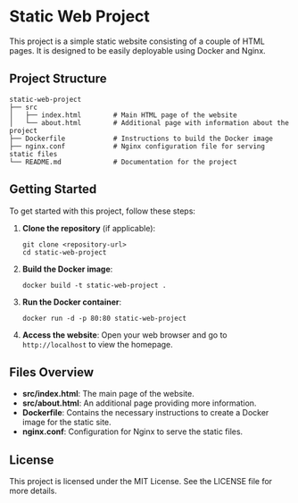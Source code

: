 # Static Web Project

This project is a simple static website consisting of a couple of HTML pages. It is designed to be easily deployable using Docker and Nginx.

## Project Structure

```
static-web-project
├── src
│   ├── index.html        # Main HTML page of the website
│   └── about.html        # Additional page with information about the project
├── Dockerfile            # Instructions to build the Docker image
├── nginx.conf            # Nginx configuration file for serving static files
└── README.md             # Documentation for the project
```

## Getting Started

To get started with this project, follow these steps:

1. **Clone the repository** (if applicable):
   ```
   git clone <repository-url>
   cd static-web-project
   ```

2. **Build the Docker image**:
   ```
   docker build -t static-web-project .
   ```

3. **Run the Docker container**:
   ```
   docker run -d -p 80:80 static-web-project
   ```

4. **Access the website**:
   Open your web browser and go to `http://localhost` to view the homepage.

## Files Overview

- **src/index.html**: The main page of the website.
- **src/about.html**: An additional page providing more information.
- **Dockerfile**: Contains the necessary instructions to create a Docker image for the static site.
- **nginx.conf**: Configuration for Nginx to serve the static files.

## License

This project is licensed under the MIT License. See the LICENSE file for more details.